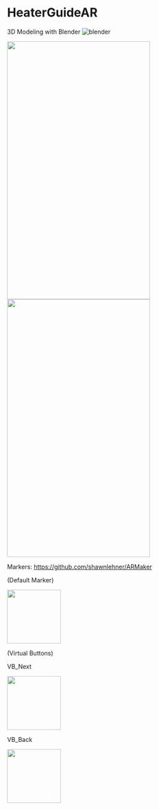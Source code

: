 # HeaterGuideAR

3D Modeling with Blender
![blender](https://user-images.githubusercontent.com/21102697/52620903-cf0d2880-2e9d-11e9-8126-3b0eb982239e.png)

<img src="https://user-images.githubusercontent.com/21102697/52621215-a0dc1880-2e9e-11e9-8d2a-05adc96bf624.jpeg" width="333" height="600">

<img src="https://user-images.githubusercontent.com/21102697/52621220-a20d4580-2e9e-11e9-92f9-21074ab671e8.jpeg" width="333" height="600">



Markers:
https://github.com/shawnlehner/ARMaker

(Default Marker)

<img src="https://user-images.githubusercontent.com/21102697/52436610-a509de00-2b0c-11e9-8506-4517dcfcaadf.jpg" width="125" height="125">

(Virtual Buttons)

VB_Next

<img src="https://user-images.githubusercontent.com/21102697/52436696-d84c6d00-2b0c-11e9-993d-2f1e9a17530d.jpg" width="125" height="125">

VB_Back

<img src="https://user-images.githubusercontent.com/21102697/52436740-f4500e80-2b0c-11e9-9cb0-7029192ab496.jpg" width="125" height="125">


